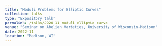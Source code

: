 ```yaml
---
title: "Moduli Problems for Elliptic Curves"
collection: talks
type: "Expository talk"
permalink: /talks/2020-11-moduli-elliptic-curve
venue: "Seminar on Abelian Varieties, University of Wisconsin-Madison"
date: 2022-11
location: "Madison, WI"
---
```


